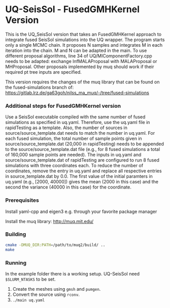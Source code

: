 # UQ-SeisSol - FusedGMHKernel Version
This is the UQ_SeisSol version that takes an FusedGMHKernel approach to integrate fused SeisSol simulations into the UQ wrapper. The program starts only a single MCMC chain. It proposes N samples and integrates M in each iteration into the chain. M and N can be adapted in the main. To use different proposal algorithms, line 34 of UQ/MIComponentFactory.cpp needs to be adapted: exchange InfMALAProposal with MALAProposal or MHProposal. Other proposals implemented by muq should work if their required pt tree inputs are specified.

This version requires the changes of the muq library that can be found on the fused-simulations branch of: https://gitlab.lrz.de/ga63goh/nilss_ma_muq/-/tree/fused-simulations

### Additional steps for FusedGMHKernel version
Use a SeisSol executable compiled with the same number of fused simulations as specified in uq.yaml. Therefore, use the uq.yaml file in rapidTesting as a template. Also, the number of sources in source/source_template.dat needs to match the number in uq.yaml. For each fused simulation, the total number of sample points given in source/source_template.dat (20,000 in rapidTesting) needs to be appended to the source/source_template.dat file (e.g., for 8 fused simulations a total of 160,000 sample points are needed). The inputs in uq.yaml and source/source_template.dat of rapidTesting are configured to run 8 fused simulations with three coordinates each. To reduce the number of coordinates, remove the entry in uq.yaml and replace all respective entries in source_template.dat by 0.0.
The first value of the initial paramters in uq.yaml (e.g., [2000, 40000]) gives the mean (2000 in this case) and the second the variance (40000 in this case) for the coordinate.

### Prerequisites
Install yaml-cpp and eigen3 e.g. through your favorite package manager

Install the muq library: http://muq.mit.edu/

### Building

```bash
cmake -DMUQ_DIR:PATH=/path/to/muq2/build/ ..
make
```

### Running

In the example folder there is a working setup.
UQ-SeisSol need `$SLURM_NTASKS` to be set.

1. Create the meshes using `gmsh` and `pumgen`.
2. Convert the source using `rconv`.
3. `./main uq.yaml`
